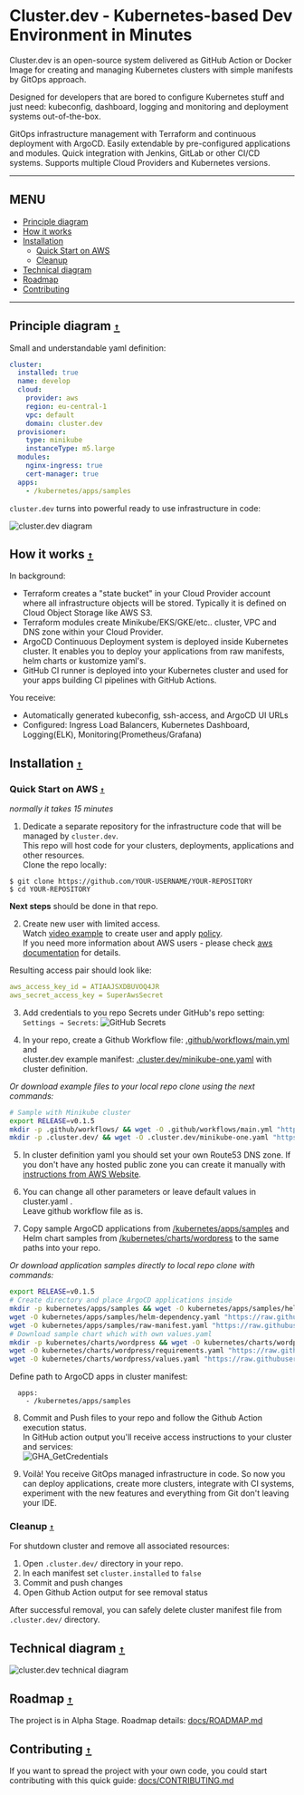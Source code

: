 # Cluster.dev - Kubernetes-based Dev Environment in Minutes

Cluster.dev is an open-source system delivered as GitHub Action or Docker Image for creating and managing Kubernetes clusters with simple manifests by GitOps approach.

Designed for developers that are bored to configure Kubernetes stuff and just need: kubeconfig, dashboard, logging and monitoring and deployment systems out-of-the-box.

GitOps infrastructure management with Terraform and continuous deployment with ArgoCD. Easily extendable by pre-configured applications and modules. Quick integration with Jenkins, GitLab or  other CI/CD systems. Supports multiple Cloud Providers and Kubernetes versions.

----

## MENU
* [Principle diagram](#principle-diagram-)
* [How it works](#how-it-works-)
* [Installation](#installation-)
  * [Quick Start on AWS](#quick-start-on-aws-)
  * [Cleanup](#cleanup-)
* [Technical diagram](#technical-diagram-)
* [Roadmap](#roadmap-)
* [Contributing](#contributing-)

----


## Principle diagram [`↑`](#menu)

Small and understandable yaml definition:

```yaml
cluster:
  installed: true
  name: develop
  cloud:
    provider: aws
    region: eu-central-1
    vpc: default
    domain: cluster.dev
  provisioner:
    type: minikube
    instanceType: m5.large
  modules:
    nginx-ingress: true
    cert-manager: true
  apps:
    - /kubernetes/apps/samples
```

`cluster.dev` turns into powerful ready to use infrastructure in code:

![cluster.dev diagram](docs/images/cluster-dev-diagram.png)

## How it works [`↑`](#menu)

In background:

* Terraform creates a "state bucket" in your Cloud Provider account where all infrastructure objects will be stored. Typically it is defined on Cloud Object Storage like AWS S3.
* Terraform modules create Minikube/EKS/GKE/etc.. cluster, VPC and DNS zone within your Cloud Provider.
* ArgoCD Continuous Deployment system is deployed inside Kubernetes cluster. It enables you to deploy your applications from raw manifests, helm charts or kustomize yaml's.
* GitHub CI runner is deployed into your Kubernetes cluster and used for your apps building CI pipelines with GitHub Actions.

You receive:

* Automatically generated kubeconfig, ssh-access, and ArgoCD UI URLs
* Configured: Ingress Load Balancers, Kubernetes Dashboard, Logging(ELK), Monitoring(Prometheus/Grafana)


## Installation [`↑`](#menu)

### Quick Start on AWS [`↑`](#menu)

_normally it takes 15 minutes_  
1. Dedicate a separate repository for the infrastructure code that will be managed by `cluster.dev`.  
This repo will host code for your clusters, deployments, applications and other resources.  
Clone the repo locally:
```
$ git clone https://github.com/YOUR-USERNAME/YOUR-REPOSITORY
$ cd YOUR-REPOSITORY
```
**Next steps** should be done in that repo.

2. Create new user with limited access.  
Watch [video example](https://www.youtube.com/watch?v=ALF1Ku2lYys) to create user and apply [policy](install/aws_policy.json).  
If you need more information about AWS users - please check [aws documentation](https://docs.aws.amazon.com/IAM/latest/UserGuide/id_users_create.html#id_users_create_console) for details.  

Resulting access pair should look like:
```yaml
aws_access_key_id = ATIAAJSXDBUVOQ4JR
aws_secret_access_key = SuperAwsSecret
```

3. Add credentials to you repo Secrets under GitHub's repo setting: `Settings → Secrets`:
 ![GitHub Secrets](docs/images/gh-secrets.png)

4. In your repo, create a Github Workflow file: [.github/workflows/main.yml](.github/workflows/main.yml) and  
 cluster.dev example manifest: [.cluster.dev/minikube-one.yaml](.cluster.dev/minikube-one.yaml) with cluster definition.

_Or download example files to your local repo clone using the next commands:_


```bash
# Sample with Minikube cluster
export RELEASE=v0.1.5
mkdir -p .github/workflows/ && wget -O .github/workflows/main.yml "https://raw.githubusercontent.com/shalb/cluster.dev/${RELEASE}/docs/quick-start/aws/github-workflow.yaml"
mkdir -p .cluster.dev/ && wget -O .cluster.dev/minikube-one.yaml "https://raw.githubusercontent.com/shalb/cluster.dev/${RELEASE}/docs/quick-start/aws/minikube-cluster-definition.yaml"
```

5. In cluster definition yaml you should set your own Route53 DNS zone. If you don't have any hosted public zone you can create it manually with [instructions from AWS Website](https://docs.aws.amazon.com/Route53/latest/DeveloperGuide/CreatingHostedZone.html).  

6. You can change all other parameters or leave default values in cluster.yaml .  
Leave github workflow file as is.  

7. Copy sample ArgoCD applications from [/kubernetes/apps/samples](https://github.com/shalb/cluster.dev/tree/master/kubernetes/apps/samples) and Helm chart samples from [/kubernetes/charts/wordpress](https://github.com/shalb/cluster.dev/tree/master/kubernetes/charts/wordpress) to the same paths into your repo.

_Or download application samples directly to local repo clone with commands:_
```bash
export RELEASE=v0.1.5
# Create directory and place ArgoCD applications inside 
mkdir -p kubernetes/apps/samples && wget -O kubernetes/apps/samples/helm-all-in-app.yaml "https://raw.githubusercontent.com/shalb/cluster.dev/${RELEASE}/kubernetes/apps/samples/helm-all-in-app.yaml"
wget -O kubernetes/apps/samples/helm-dependency.yaml "https://raw.githubusercontent.com/shalb/cluster.dev/${RELEASE}/kubernetes/apps/samples/helm-dependency.yaml"
wget -O kubernetes/apps/samples/raw-manifest.yaml "https://raw.githubusercontent.com/shalb/cluster.dev/${RELEASE}/kubernetes/apps/samples/raw-manifest.yaml"
# Download sample chart which with own values.yaml
mkdir -p kubernetes/charts/wordpress && wget -O kubernetes/charts/wordpress/Chart.yaml "https://raw.githubusercontent.com/shalb/cluster.dev/${RELEASE}/kubernetes/charts/wordpress/Chart.yaml"
wget -O kubernetes/charts/wordpress/requirements.yaml "https://raw.githubusercontent.com/shalb/cluster.dev/${RELEASE}/kubernetes/charts/wordpress/requirements.yaml"
wget -O kubernetes/charts/wordpress/values.yaml "https://raw.githubusercontent.com/shalb/cluster.dev/${RELEASE}/kubernetes/charts/wordpress/values.yaml"
```

Define path to ArgoCD apps in cluster manifest:  
```
  apps:
    - /kubernetes/apps/samples
```  

8. Commit and Push files to your repo and follow the Github Action execution status.  
In GitHub action output you'll receive access instructions to your cluster and services:  
![GHA_GetCredentials](docs/images/gha_get_credentials.png)

9. Voilà! You receive GitOps managed infrastructure in code. So now you can deploy applications, create more clusters, integrate with CI systems, experiment with the new features and everything from Git don't leaving your IDE.

### Cleanup [`↑`](#menu)

For shutdown cluster and remove all associated resources:

1. Open `.cluster.dev/` directory in your repo.
2. In each manifest set `cluster.installed` to `false`
3. Commit and push changes
4. Open Github Action output for see removal status

After successful removal, you can safely delete cluster manifest file from `.cluster.dev/` directory.


## Technical diagram [`↑`](#menu)

![cluster.dev technical diagram](docs/images/cluster-dev-technical-diagram.png)


## Roadmap [`↑`](#menu)

The project is in Alpha Stage. Roadmap details: [docs/ROADMAP.md](docs/ROADMAP.md)

## Contributing [`↑`](#menu)

If you want to spread the project with your own code, you could start contributing with this quick guide: [docs/CONTRIBUTING.md](docs/CONTRIBUTING.md)
